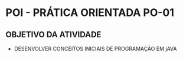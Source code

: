 # POI - PRÁTICA ORIENTADA  PO-01

## OBJETIVO DA ATIVIDADE

* DESENVOLVER CONCEITOS INICIAIS DE PROGRAMAÇÃO EM jAVA 